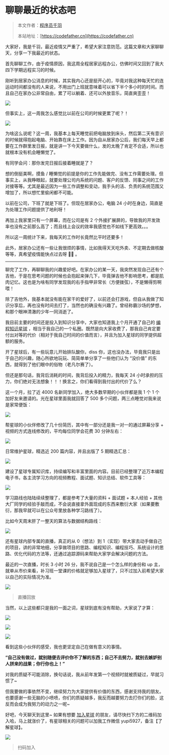# 聊聊最近的状态吧

> 本文作者：[程序员千羽](https://yuyuanweb.feishu.cn/wiki/Abldw5WkjidySxkKxU2cQdAtnah)
>
> 本站地址：[https://codefather.cn](https://codefather.cn)

大家好，我是千羽，最近疫情又严重了，希望大家注意防范。这篇文章和大家聊聊天，分享一下我最近的状态。

首先聊聊工作，由于疫情原因，我这周全程居家远程办公，仿佛时间又回到了我大四下学期远程实习的时候。

刚听到居家办公消息的时候，其实我内心还是挺开心的，毕竟对我这种每天忙的连运动时间都没有的人来说，不用出门上班就意味着可以省下半个多小时的时间。而且自己在家办公非常自由，累了可以躺着、还可以外放音乐，简直爽歪歪！

![](https://pic.yupi.icu/5563/202311041331839.png)

但事实上，这一周我怎么感觉比以前在公司的时候更累了呢？！

![](https://pic.yupi.icu/5563/202311041331829.png)

为啥这么说呢？这一周，我基本上每天睡觉前把电脑放到床头，然后第二天有意识的时候就得抱起电脑、开始靠在床上工作。因为自从居家办公后，我们每天早上都要在工作群里发日报，就是讲一下今天要做什么，发的太晚了肯定不合适，所以也就根本没有机会睡懒觉了。

有同学会问：那你发完日报后接着睡就是了？

想的倒挺美啊，摸鱼 / 睡懒觉的前提是你的工作先能做完、没有工作需要处理。但事实上，从我睁眼起，就要处理公司内系统的问题、客户的反馈、同事之间的工作对接等等。尤其是最近因为一些工作调整和变动，我手头的活、负责的系统范围又增加了，所以想忙里偷闲都不可能。

以前在公司，下班了就是下班了。但现在居家办公，电脑 24 小时在身边，简直是为处理工作问题提供了地利呀！

再加上我家里只有一个屏幕，而在公司是有 2 个外接扩展屏的，导致我的开发效率也没有之前那么高了；而且线上会议的效率我感觉也不如线下更高效。。。

所以这一周统计下来，我每天的工作时长竟然比平时还要多！

此外，居家办公还有一些让我很烦的事情，比如我得天天吃外卖、不定期去做核酸等等，真希望疫情能快点过去呀 🙏🏻 。



------


聊完了工作，再聊聊我的兴趣爱好吧。在家办公的某一天，我突然发现自己还有个吉他，于是在思考问题的时候也会抱起来弹几下，毕竟弹吉他不影响思考，都是肌肉记忆。这也是为啥有同学发现我的右手指甲非常长（方便拨弦），不是懒得剪啊喂！

除了吉他外，我基本就没有能在家干的爱好了，以前还会打游戏，但自从我做了知识分享后，再也没有时间去打了，当然也的确没有兴趣了。曾经称霸沙场的梦想，和那个眼神清澈的少年一同消逝了。

我目前主要的时间还是投入到知识分享中，大家也知道我上个月开通了自己的 [编程知识星球](https://mp.weixin.qq.com/s?__biz=MzI1NDczNTAwMA==&mid=2247505617&idx=1&sn=73c5e2b1ad9b22d93e8fd6153199ab22&scene=21#wechat_redirect) ，相当于我自己的一个私圈。既然是向大家收费了，那我自己肯定要付出对等的代价（相对于我自己时间的价值而言），并且为加入星球的同学提供超额的服务。

开了星球后，有一些玩意儿开始排队酸你，diss 你，这也没办法，毕竟我只是出于自己的兴趣，随心所欲地玩玩、简简单单分享了一些他们认为 “没价值” 的东西，就得到了他们眼中的俗物（老凡尔赛了）。

但还是那句话，我背后消耗的时间，我背后投入的精力，我每天 24 小时承担的压力，你们绝对无法想象！！！换言之，你们看得到我付出的代价了么？

这一个月，拉了近 4000 名新同学加入，绝大多数早期的小伙伴都是我 1 个 1 个加好友来邀请的。光在星球里面我就回答了 500 多个问题，两三点睡觉对我来说是家常便饭：

![](https://pic.yupi.icu/5563/202311041331901.png)

帮星球的小伙伴修改了几十份简历，其中有一部分还是我一对一的通过屏幕分享 + 视频的方式连线修改的，平均每位同学会花费 30 分钟左右：

![](https://pic.yupi.icu/5563/202311041331925.png)

日常维护星球，精选近 200 篇内容，并且出版了 5 期精选汇总：

![](https://pic.yupi.icu/5563/202311041331928.png)

建设了星球专属知识库，持续编写和丰富里面的内容。目前已经整理了近万本编程电子书，各主流学习方向的视频教程、面试题、知识总结、软件工具等：

![](https://pic.yupi.icu/5563/202311041331929.png)

学习路线也陆陆续续整理了，都是参考了大量的资料 + 面试题 + 本人经验 + 其他大厂同学的经验手敲而成，不会说直接拿外面现成的东西来敷衍大家（如果要敷衍，那我早就可以在公众号里放各种学习路线了）。

比如今天周末肝了一整天的算法与数据结构路线：

![](https://pic.yupi.icu/5563/202311041331141.png)

还有星球内部专属的直播，真正的从 0（想法）到 1（实现）带大家去动手做自己的项目，讲的非常地细，分享做项目的思路、编程知识、编程技巧、系统设计的思路、优化代码的方法等，还通过追踪源码来帮助大家学会解决问题的方法。

最近的一次直播，时长 3 小时 26 分，我不说自己是一个怎么样的身份和 up 主，就单从市价来看，补习班一堂课的价格就足够加入星球了，只不过加入前希望大家以自己的实际情况为准。

![](https://pic.yupi.icu/5563/202311041331358.png)

> 直播回放

当然，以上这些都只是我的一面之词，星球到底有没有帮助，大家说了才算：

![](https://pic.yupi.icu/5563/202311041331231.png)

![](https://pic.yupi.icu/5563/202311041331284.png)

![](https://pic.yupi.icu/5563/202311041331445.png)

看到这些小伙伴的感受，我也更坚定自己在做有意义的事情。

**“自己没有做过，就别随便去评价你不了解的东西；自己不去努力，就别去嫉妒别人拼来的战果；你行你也上！”**

对我的质疑不可能消除，换句话说，我从前年发第一个视频时就被质疑过，早就习惯了~

但我要做的事依然不变，继续努力为大家提供有价值的东西，感谢支持我的朋友。也要感谢一些无脑的小喷喷，你们的质疑越多，我反而越要努力去打你们的脸，这反而会成为我努力的动力之一呢~

好吧，今天聊天到这里~ 如果有想要 [加入星球](https://mp.weixin.qq.com/s?__biz=MzI1NDczNTAwMA==&mid=2247505617&idx=1&sn=73c5e2b1ad9b22d93e8fd6153199ab22&scene=21#wechat_redirect) 的朋友，请尽快扫下方的二维码加入哈，马上就涨价了，有星球相关的问题可以加我工作微信 yupi5927，备注【了解星球】。

![](https://pic.yupi.icu/5563/202311041331631.png)

> 扫码加入